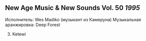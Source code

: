 ## New Age Music & New Sounds Vol. 50 *1995*

Исполнитель: Wes Madiko (музыкант из Камеруна)
Музыкальная аранжировка: Deep Forest

3. Ketewi
